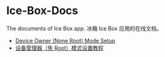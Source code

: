 # Ice-Box-Docs
The documents of Ice Box app. 
冰箱 Ice Box 应用的在线文档。

 - [Device Owner (None Root) Mode Setup](https://github.com/heruoxin/Ice-Box-Docs/blob/master/Device%20Owner%20(Non%20Root)%20Setup.md) 
 - [设备管理器（免 Root）模式设置教程](https://github.com/heruoxin/Ice-Box-Docs/blob/master/Device%20Owner%20%EF%BC%88%E5%85%8D%20ro%20o%20troot%EF%BC%89%E6%A8%A1%E5%BC%8F%E8%AE%BE%E7%BD%AE.md)
